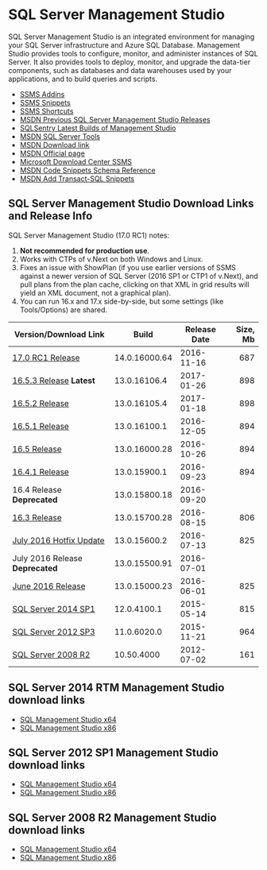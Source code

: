 # SQL Server Management Studio
SQL Server Management Studio is an integrated environment for managing your SQL Server infrastructure and Azure SQL Database. Management Studio provides tools to configure, monitor, and administer instances of SQL Server. It also provides tools to deploy, monitor, and upgrade the data-tier components, such as databases and data warehouses used by your applications, and to build queries and scripts.

 - [SSMS Addins](SSMS_Addins.md)
 - [SSMS Snippets](SSMS_Snippets)
 - [SSMS Shortcuts](SSMS_Shortcuts.md)
 - [MSDN Previous SQL Server Management Studio Releases](https://msdn.microsoft.com/en-us/library/mt238488.aspx)
 - [SQLSentry Latest Builds of Management Studio](http://blogs.sqlsentry.com/team-posts/latest-builds-management-studio/)
 - [MSDN SQL Server Tools](https://msdn.microsoft.com/en-us/library/mt238365.aspx)
 - [MSDN Download link](https://msdn.microsoft.com/en-us/library/mt238290.aspx)
 - [MSDN Official page](https://msdn.microsoft.com/en-us/library/hh213248.aspx)
 - [Microsoft Download Center SSMS](https://www.microsoft.com/en-us/download/search.aspx?q=sql%20server%20management%20studio&p=0&r=10&t=&s=Relevancy~Descending)
 - [MSDN Code Snippets Schema Reference](https://msdn.microsoft.com/en-us/library/ms171418.aspx)
 - [MSDN Add Transact-SQL Snippets](https://msdn.microsoft.com/en-us/library/gg492130.aspx)


## SQL Server Management Studio Download Links and Release Info
SQL Server Management Studio (17.0 RC1) notes:

 1. **Not recommended for production use**.
 2. Works with CTPs of v.Next on both Windows and Linux.
 3. Fixes an issue with ShowPlan (if you use earlier versions of SSMS against a newer version of SQL Server (2016 SP1 or CTP1 of v.Next), and pull plans from the plan cache, clicking on that XML in grid results will yield an XML document, not a graphical plan).
 4. You can run 16.x and 17.x side-by-side, but some settings (like Tools/Options) are shared.

| Version/Download Link            | Build         | Release Date | Size, Mb |
|----------------------------------|---------------|--------------|---------:|
| [17.0 RC1 Release]               | 14.0.16000.64 | 2016-11-16   |      687 |
| [16.5.3 Release] **Latest**      | 13.0.16106.4  | 2017-01-26   |      898 |
| [16.5.2 Release]                 | 13.0.16105.4  | 2017-01-18   |      898 |
| [16.5.1 Release]                 | 13.0.16100.1  | 2016-12-05   |      894 |
| [16.5 Release]                   | 13.0.16000.28 | 2016-10-26   |      894 |
| [16.4.1 Release]                 | 13.0.15900.1  | 2016-09-23   |      894 |
| 16.4 Release **Deprecated**      | 13.0.15800.18 | 2016-09-20   |          |
| [16.3 Release]                   | 13.0.15700.28 | 2016-08-15   |      806 |
| [July 2016 Hotfix Update]        | 13.0.15600.2  | 2016-07-13   |      825 |
| July 2016 Release **Deprecated** | 13.0.15500.91 | 2016-07-01   |          |
| [June 2016 Release]              | 13.0.15000.23 | 2016-06-01   |      825 |
| [SQL Server 2014 SP1]            | 12.0.4100.1   | 2015-05-14   |      815 |
| [SQL Server 2012 SP3]            | 11.0.6020.0   | 2015-11-21   |      964 |
| [SQL Server 2008 R2]             | 10.50.4000    | 2012-07-02   |      161 |

[17.0 RC1 Release]:https://go.microsoft.com/fwlink/?LinkID=835608
[16.5.3 Release]:https://go.microsoft.com/fwlink/?LinkID=840946
[16.5.2 Release]:https://go.microsoft.com/fwlink/?linkid=839337
[16.5.1 Release]:https://go.microsoft.com/fwlink/?linkid=837453
[16.5 Release]:http://go.microsoft.com/fwlink/?linkid=832812
[16.4.1 Release]:http://go.microsoft.com/fwlink/?LinkID=828615
[16.3 Release]:http://go.microsoft.com/fwlink/?LinkID=824938
[July 2016 Hotfix Update]:http://go.microsoft.com/fwlink/?LinkID=822301
[June 2016 Release]:http://go.microsoft.com/fwlink/?LinkID=799832
[SQL Server 2014 SP1]:http://download.microsoft.com/download/1/5/6/156992E6-F7C7-4E55-833D-249BD2348138/ENU/x86/SQLManagementStudio_x86_ENU.exe
[SQL Server 2012 SP3]:http://download.microsoft.com/download/F/6/7/F673709C-D371-4A64-8BF9-C1DD73F60990/ENU/x86/SQLManagementStudio_x86_ENU.exe
[SQL Server 2008 R2]:https://www.microsoft.com/en-us/download/details.aspx?id=30438


## SQL Server 2014 RTM Management Studio download links
 - [SQL Management Studio x64](http://download.microsoft.com/download/E/A/E/EAE6F7FC-767A-4038-A954-49B8B05D04EB/MgmtStudio%2064BIT/SQLManagementStudio_x64_ENU.exe)
 - [SQL Management Studio x86](http://download.microsoft.com/download/E/A/E/EAE6F7FC-767A-4038-A954-49B8B05D04EB/MgmtStudio%2032BIT/SQLManagementStudio_x86_ENU.exe)


## SQL Server 2012 SP1 Management Studio download links
 - [SQL Management Studio x64](http://download.microsoft.com/download/8/D/D/8DD7BDBA-CEF7-4D8E-8C16-D9F69527F909/ENU/x64/SQLManagementStudio_x64_ENU.exe)
 - [SQL Management Studio x86](http://download.microsoft.com/download/8/D/D/8DD7BDBA-CEF7-4D8E-8C16-D9F69527F909/ENU/x86/SQLManagementStudio_x86_ENU.exe)


## SQL Server 2008 R2 Management Studio download links
 - [SQL Management Studio x64](http://download.microsoft.com/download/0/4/B/04BE03CD-EAF3-4797-9D8D-2E08E316C998/SQLManagementStudio_x64_ENU.exe)
 - [SQL Management Studio x86](http://download.microsoft.com/download/0/4/B/04BE03CD-EAF3-4797-9D8D-2E08E316C998/SQLManagementStudio_x86_ENU.exe)
